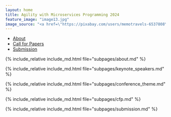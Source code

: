 ```yaml
---
layout: home
title: Agility with Microservices Programming 2024
feature_image: "image13.jpg"
image_source: "<a href=\"https://pixabay.com/users/memotravels-6537808\" target=\"_blank\">MemoTravels</a>"
---
```


<ul class="nav nav-tabs nav-justified">
  <li role="presentation" class="active"><a href="#about">About</a></li>
  <li role="presentation" id="cfp_tab"><a href="#cfp">Call for Papers</a></li>
  <li role="presentation" id="submission_tab"><a href="#submission">Submission</a></li>
</ul>

<div class="tab-content">
<div role="tabpanel" class="tab-pane active" id="about">

{% include_relative include_md.html file="subpages/about.md" %}

{% include_relative include_md.html file="subpages/keynote_speakers.md" %}

{% include_relative include_md.html file="subpages/conference_theme.md" %}

</div>

<div role="tabpanel" class="tab-pane" id="cfp">

{% include_relative include_md.html file="subpages/cfp.md" %}

</div>

<div role="tabpanel" class="tab-pane" id="submission">

{% include_relative include_md.html file="subpages/submission.md" %}

</div>

</div>

<script>
$('.nav-tabs li a').click(function (e){e.preventDefault();$(this).tab('show');})
</script>